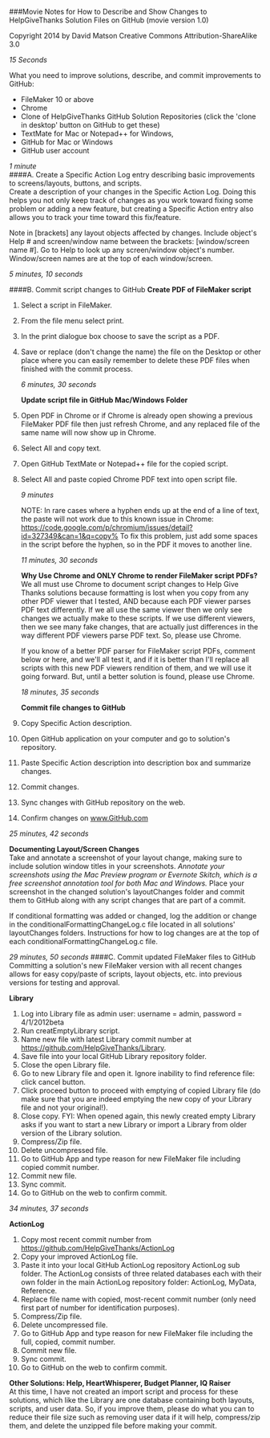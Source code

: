 ###Movie Notes for How to Describe and Show Changes to HelpGiveThanks Solution Files on GitHub (movie version 1.0) 
 
Copyright 2014 by David Matson
Creative Commons 
Attribution-ShareAlike 3.0

*15 Seconds*  

What you need to improve solutions, describe, and commit improvements to GitHub: 

* FileMaker 10 or above 
* Chrome
* Clone of HelpGiveThanks GitHub Solution Repositories (click the 'clone in desktop' button on GitHub to get these)
* TextMate for Mac or Notepad++ for Windows, 
* GitHub for Mac or Windows 
* GitHub user account

*1 minute*  
####A. Create a Specific Action Log entry describing basic improvements to screens/layouts, buttons, and scripts.   
 Create a description of your changes in the Specific Action Log.  Doing this helps you not only keep track of changes as you work toward fixing some problem or adding a new feature, but creating a Specific Action entry also allows you to track your time toward this fix/feature.
 
 Note in [brackets] any layout objects affected by changes.
 Include object's Help # and screen/window name between the brackets: [window/screen name #].
 Go to Help to look up any screen/window object's number.  Window/screen names are at the top of each window/screen.
 
 *5 minutes, 10 seconds* 
 
####B. Commit script changes to GitHub 
**Create PDF of FileMaker script**  

1. Select a script in FileMaker.  
2. From the file menu select print.  
3. In the print dialogue box choose to save the script as a PDF.  
4. Save or replace (don't change the name) the  file on the Desktop or other place where you can easily remember to delete these PDF files when finished with the commit process.

   *6 minutes, 30 seconds*  

   **Update script file in GitHub Mac/Windows Folder**  
5. Open PDF in Chrome or if Chrome is already open showing a previous FileMaker PDF file then just refresh Chrome, and any replaced file of the same name will now show up in Chrome.  
6. Select All and copy text.  
7. Open GitHub TextMate or Notepad++ file for the copied script.  
8. Select All and paste copied Chrome PDF text into open script file. 

   *9 minutes*    

   NOTE: In rare cases where a hyphen ends up at the end of a line of text, the paste will not work due to this known issue in Chrome: https://code.google.com/p/chromium/issues/detail?id=327349&can=1&q=copy%  To fix this problem, just add some spaces in the script before the hyphen, so in the PDF it moves to another line.
 
   *11 minutes, 30 seconds*  

   **Why Use Chrome and ONLY Chrome to render FileMaker script PDFs?**  
   We all must use Chrome to document script changes to Help Give Thanks solutions because formatting is lost when you copy from any other PDF viewer that I tested, AND because each PDF viewer parses PDF text differently.  If we all use the same viewer then we only see changes we actually make to these scripts.  If we use different viewers, then we see many fake changes, that are actually just differences in the way different PDF viewers parse PDF text.  So, please use Chrome.  
   
   If you know of a better PDF parser for FileMaker script PDFs, comment below or here, and we'll all test it, and if it is better than I'll replace all scripts with this new PDF viewers rendition of them, and we will use it going forward.  But, until a better solution is found, please use Chrome.

   *18 minutes, 35 seconds* 

   **Commit file changes to GitHub**

9. Copy Specific Action description.
10. Open GitHub application on your computer and go to solution's repository.
11. Paste Specific Action description into description box and summarize changes. 
12. Commit changes. 
13. Sync changes with GitHub repository on the web.  
14. Confirm changes on www.GitHub.com  

*25 minutes, 42 seconds* 

**Documenting Layout/Screen Changes**  
Take and annotate a screenshot of your layout change, making sure to include 
solution window titles in your screenshots. *Annotate your screenshots using the Mac Preview program or Evernote Skitch, which is a free screenshot annotation tool for both Mac and Windows.* Place your screenshot in the changed solution's layoutChanges folder and commit them to GitHub along with any script changes that are part of a commit.   

If conditional formatting was added or changed, log the addition or change in the conditionalFormattingChangeLog.c file located in all solutions' layoutChanges folders.  Instructions for how to log changes are at the top of each conditionalFormattingChangeLog.c file.  

*29 minutes, 50 seconds* 
####C. Commit updated FileMaker files to GitHub
Committing a solution's new FileMaker version with all recent changes allows for easy copy/paste of scripts, layout objects, etc. into previous versions for testing and approval.

**Library**

1. Log into Library file as admin user: username = admin, password = 4/1/2012beta
2. Run creatEmptyLibrary script.
  1. Name new file with latest Library commit number at https://github.com/HelpGiveThanks/Library.
  2. Save file into your local GitHub Library repository folder.
  3. Close the open Library file.
  4. Go to new Library file and open it. Ignore inability to find reference file: click cancel button.
  5. Click proceed button to proceed with emptying of copied Library file (do make sure that you are indeed emptying the new copy of your Library file and not your original!).
  6. Close copy.  FYI: When opened again, this newly created empty Library asks if you want to start a new Library or import a Library from older version of the Library solution. 
3. Compress/Zip file.
4. Delete uncompressed file.
5. Go to GitHub App and type reason for new FileMaker file including copied commit number.
6. Commit new file.
7. Sync commit.
8. Go to GitHub on the web to confirm commit. 
  
*34 minutes, 37 seconds* 

**ActionLog**

1. Copy most recent commit number from https://github.com/HelpGiveThanks/ActionLog
2. Copy your improved ActionLog file.
3. Paste it into your local GitHub ActionLog repository ActionLog sub folder.  The ActionLog consists of three related databases each with their own folder in the main ActionLog repository folder: ActionLog, MyData, Reference. 
4. Replace file name with copied, most-recent commit number (only need first part of number for identification purposes). 
5. Compress/Zip file.
6. Delete uncompressed file.
7. Go to GitHub App and type reason for new FileMaker file including the full, copied, commit number.
8. Commit new file.
9. Sync commit.
10. Go to GitHub on the web to confirm commit. 
  
**Other Solutions: Help, HeartWhisperer, Budget Planner, IQ Raiser**  
At this time, I have not created an import script and process for these solutions, which like the Library are one database containing both layouts, scripts, and user data.  So, if you improve them, please do what you can to reduce their file size such as removing user data if it will help, compress/zip them, and delete the unzipped file before making your commit.  
  

